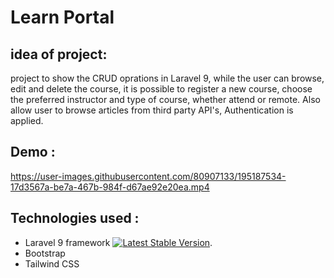 



# Learn Portal

## idea of project:
 project to show the CRUD oprations in Laravel 9, while the user can browse, edit and delete the course, it is possible to register a new course, choose the preferred instructor and type of course, whether attend or remote. Also allow user to browse articles from third party API's, Authentication is applied.

## Demo :




https://user-images.githubusercontent.com/80907133/195187534-17d3567a-be7a-467b-984f-d67ae92e20ea.mp4





## Technologies used :
* Laravel 9 framework <a href="https://packagist.org/packages/laravel/framework"><img src="https://img.shields.io/packagist/v/laravel/framework" alt="Latest Stable Version"></a>.
* Bootstrap 
* Tailwind CSS

  


